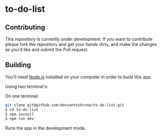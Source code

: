 # to-do-list

## Contributing

This repository is currently under development. If you want to contribute please fork the repository and get your hands dirty, and make the changes as you'd like and submit the Pull request.

## Building

You'll need [Node.js](https://nodejs.org) installed on your computer in order to build this app.

Using two terminal's:

On one terminal:
```bash
git clone git@github.com:devsantosbruno/to-do-list.git
$ cd to-do-list
$ npm install
$ npm run dev
```

Runs the app in the development mode.<br/>
